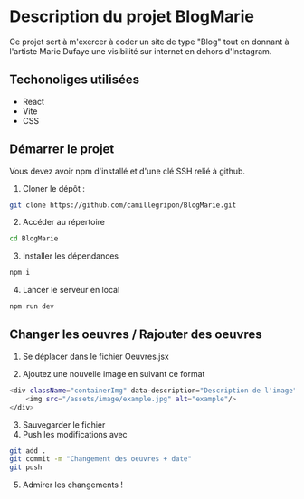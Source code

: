 # Description du projet BlogMarie

Ce projet sert à m'exercer à coder un site de type "Blog" tout en donnant à l'artiste Marie Dufaye une visibilité sur internet en dehors d'Instagram.

## Techonoliges utilisées

- React
- Vite
- CSS

## Démarrer le projet

Vous devez avoir npm d'installé et d'une clé SSH relié à github.

1. Cloner le dépôt :
```bash
git clone https://github.com/camillegripon/BlogMarie.git
```

2. Accéder au répertoire
```bash
cd BlogMarie
```

3. Installer les dépendances
```bash
npm i
```

4. Lancer le serveur en local
```bash
npm run dev
```

## Changer les oeuvres / Rajouter des oeuvres

1. Se déplacer dans le fichier Oeuvres.jsx

2. Ajoutez une nouvelle image en suivant ce format
```bash
<div className="containerImg" data-description="Description de l'image">
    <img src="/assets/image/example.jpg" alt="example"/>
</div>
```

3. Sauvegarder le fichier
4. Push les modifications avec 
```bash
git add .
git commit -m "Changement des oeuvres + date"
git push
```
5. Admirer les changements !